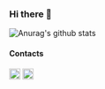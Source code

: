 ### Hi there 👋
![Anurag's github stats](https://github-readme-stats.vercel.app/api?username=AntonMZ&show_icons=true&hide_border=0)

#### Contacts
<a href="https://t.me/AntonMZ" target="blank"><img align="center" src="https://cdn.jsdelivr.net/npm/simple-icons@3.0.1/icons/telegram.svg" height="20" width="20" /></a>
<a href="https://www.linkedin.com/in/amzheltyshev/" target="blank"><img align="center" src="https://cdn.jsdelivr.net/npm/simple-icons@3.0.1/icons/linkedin.svg" height="20" width="20" /></a>
